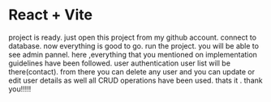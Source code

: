 # React + Vite
project is ready.
just open this project from my github account.
connect to database.
now everything is good to go.
run the project.
you will  be able to see  admin pannel.
here ,everything that you mentioned on implementation guidelines have been followed.
user authentication
user list will be there(contact).
from there you can  delete any user and you can update or edit user details as well 
all CRUD  operations have been used.
thats it .
thank you!!!!!
